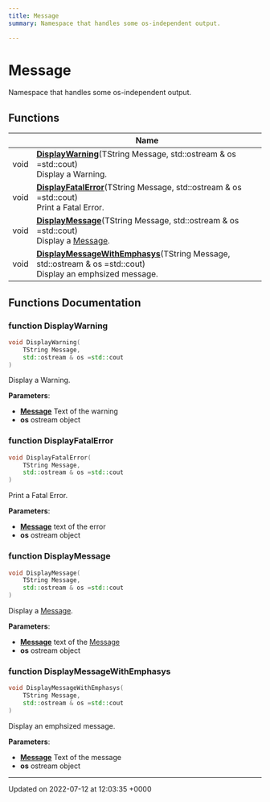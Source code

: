 ```yaml
---
title: Message
summary: Namespace that handles some os-independent output. 

---
```


# Message

Namespace that handles some os-independent output. 

## Functions

|                | Name           |
| -------------- | -------------- |
| void | **[DisplayWarning](/Namespaces/namespaceMessage.md#function-displaywarning)**(TString Message, std::ostream & os =std::cout)<br>Display a Warning.  |
| void | **[DisplayFatalError](/Namespaces/namespaceMessage.md#function-displayfatalerror)**(TString Message, std::ostream & os =std::cout)<br>Print a Fatal Error.  |
| void | **[DisplayMessage](/Namespaces/namespaceMessage.md#function-displaymessage)**(TString Message, std::ostream & os =std::cout)<br>Display a [Message](/Namespaces/namespaceMessage.md).  |
| void | **[DisplayMessageWithEmphasys](/Namespaces/namespaceMessage.md#function-displaymessagewithemphasys)**(TString Message, std::ostream & os =std::cout)<br>Display an emphsized message.  |


## Functions Documentation

### function DisplayWarning

```cpp
void DisplayWarning(
    TString Message,
    std::ostream & os =std::cout
)
```

Display a Warning. 

**Parameters**: 

  * **[Message](/Namespaces/namespaceMessage.md)** Text of the warning 
  * **os** ostream object 


### function DisplayFatalError

```cpp
void DisplayFatalError(
    TString Message,
    std::ostream & os =std::cout
)
```

Print a Fatal Error. 

**Parameters**: 

  * **[Message](/Namespaces/namespaceMessage.md)** text of the error 
  * **os** ostream object 


### function DisplayMessage

```cpp
void DisplayMessage(
    TString Message,
    std::ostream & os =std::cout
)
```

Display a [Message](/Namespaces/namespaceMessage.md). 

**Parameters**: 

  * **[Message](/Namespaces/namespaceMessage.md)** text of the [Message](/Namespaces/namespaceMessage.md)
  * **os** ostream object 


### function DisplayMessageWithEmphasys

```cpp
void DisplayMessageWithEmphasys(
    TString Message,
    std::ostream & os =std::cout
)
```

Display an emphsized message. 

**Parameters**: 

  * **[Message](/Namespaces/namespaceMessage.md)** Text of the message 
  * **os** ostream object 






-------------------------------

Updated on 2022-07-12 at 12:03:35 +0000